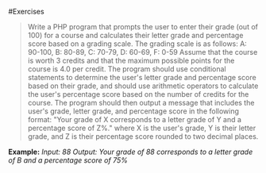 #Exercises
>Write a PHP program that prompts the user to enter their grade (out of 100) for a course and
>calculates their letter grade and percentage score based on a grading scale. The grading scale is
>as follows:
>A: 90-100, B: 80-89, C: 70-79, D: 60-69, F: 0-59
>Assume that the course is worth 3 credits and that the maximum possible points for the course is
>4.0 per credit. The program should use conditional statements to determine the user's letter grade
>and percentage score based on their grade, and should use arithmetic operators to calculate the
>user's percentage score based on the number of credits for the course. The program should then
>output a message that includes the user's grade, letter grade, and percentage score in the
>following format:
>"Your grade of X corresponds to a letter grade of Y and a percentage score of Z%."
>where X is the user's grade, Y is their letter grade, and Z is their percentage score rounded to two
>decimal places.

**Example:**
*Input: 88*
*Output: Your grade of 88 corresponds to a letter grade of B and a percentage score of 75%*